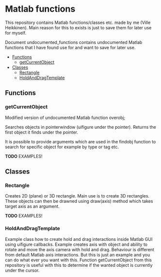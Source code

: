 <!-- omit in toc -->
# Matlab functions


This repository contains Matlab functions/classes etc. made by me (Ville Heikkinen). Main reason for this to exists is just to save them for later use for myself.

Document undocumented_functions contains undocumented Matlab functions that I have found use for and want to save for later use.

- [Functions](#functions)
  - [getCurrentObject](#getcurrentobject)
- [Classes](#classes)
  - [Rectangle](#rectangle)
  - [HoldAndDragTemplate](#holdanddragtemplate)

## Functions

### getCurrentObject

Modified version of undocumented Matlab function overobj;

Searches objects in pointerwindow (uifigure under the pointer). Returns the first object it finds under the pointer. 

It is possible to provide arguments which are used in the findobj function to search for specific object for example by type or tag etc. 

**TODO**  EXAMPLES!


## Classes

### Rectangle

Creates 2D (plane) or 3D rectangle. Main use is to create 3D rectangles. These objects can then be drawned using draw(axis) method which takes target axis as an argument.

**TODO**  EXAMPLES!


### HoldAndDragTemplate

Example class how to create hold and drag interactions inside Matlab GUI using uifigure callbacks. Example creates axis with object and ability to rotate and move the axis camera with hold and drag. 
Behaviour is different from default Matlab axis interactions. But this is just an example and you can do what ever you want with this.
Function getCurrentObject from this repository is useful with this to determine if the wanted object is currently under the cursor. 